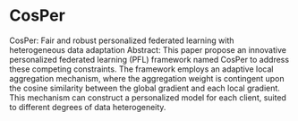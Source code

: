 # CosPer
CosPer: Fair and robust personalized federated learning with heterogeneous data adaptation
Abstract: This paper propose an innovative personalized federated learning (PFL) framework named CosPer to address these competing constraints. The framework employs an adaptive local aggregation mechanism, where the aggregation weight is contingent upon the cosine similarity between the global gradient and each local gradient. This mechanism can construct a personalized model for each client, suited to different degrees of data heterogeneity. 
